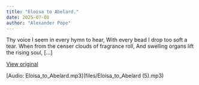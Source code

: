 ```yaml
---
title: "Eloisa to Abelard."
date: 2025-07-08
author: "Alexander Pope"
---
```


Thy voice I seem in every hymn to hear,
With every bead I drop too soft a tear.
When from the censer clouds of fragrance roll,
And swelling organs lift the rising soul,
[...]

[View original](https://t.me/c/2696929880/411)


[Audio: Eloisa_to_Abelard.mp3](files/Eloisa_to_Abelard (5).mp3)